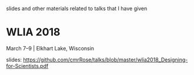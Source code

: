 
slides and other materials related to talks that I have given



# WLIA 2018 
March 7–9 | Elkhart Lake, Wisconsin 

slides: https://github.com/cmrRose/talks/blob/master/wlia2018_Designing-for-Scientists.pdf 
